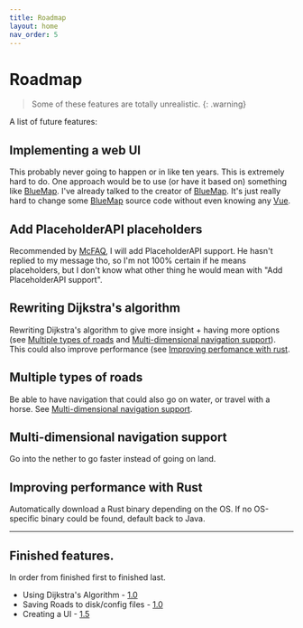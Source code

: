 ```yaml
---
title: Roadmap
layout: home
nav_order: 5
---
```


# Roadmap

> Some of these features are totally unrealistic.
{: .warning}

A list of future features:

## Implementing a web UI
This probably never going to happen or in like ten years. This is extremely hard to do. One approach would be to use (or have it based on) something like [BlueMap]. I've already talked to the creator of [BlueMap]. It's just really hard to change some [BlueMap] source code without even knowing any [Vue].

## Add PlaceholderAPI placeholders
Recommended by [McFAQ], I will add PlaceholderAPI support. He hasn't replied to my message tho, so I'm not 100% certain if he means placeholders, but I don't know what other thing he would mean with "Add PlaceholderAPI support".

## Rewriting Dijkstra's algorithm
Rewriting Dijkstra's algorithm to give more insight + having more options (see [Multiple types of roads](#multiple-types-of-roads) and [Multi-dimensional navigation support](#multi-dimensional-navigation-support)). This could also improve performance (see [Improving perfomance with rust](#improving-performance-with-rust).

## Multiple types of roads
Be able to have navigation that could also go on water, or travel with a horse. See [Multi-dimensional navigation support](#multi-dimensional-navigation-support).

## Multi-dimensional navigation support
Go into the nether to go faster instead of going on land.

## Improving performance with Rust
Automatically download a Rust binary depending on the OS. If no OS-specific binary could be found, default back to Java.

---

## Finished features.

In order from finished first to finished last.

- Using Dijkstra's Algorithm - [1.0]
- Saving Roads to disk/config files - [1.0]
- Creating a UI - [1.5]

[BlueMap]: https://bluemap.bluecolored.de/
[Vue]: https://vuejs.org/
[McFAQ]: https://www.spigotmc.org/members/mcfaq.181238/
[1.0]: https://github.com/Abelkrijgtalles/mojang-maps/releases/tag/v1.0
[1.5]: https://github.com/Abelkrijgtalles/mojang-maps/releases/tag/v1.5